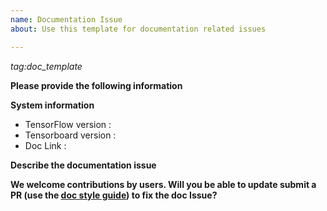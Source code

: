 ```yaml
---
name: Documentation Issue
about: Use this template for documentation related issues

---
```


<em>tag:doc_template</em>

**Please provide the following information**

**System information**
- TensorFlow version :
- Tensorboard version :
- Doc Link :

**Describe the documentation issue**

**We welcome contributions by users. Will you be able to update submit a PR (use the [doc style guide](https://www.tensorflow.org/community/documentation)) to fix the doc Issue?**
